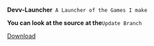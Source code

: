 **Devv-Launcher**``
A Launcher of the Games I make``


**You can look at the source at the**`Update Branch`

  <p><a href="https://github.com/pixthehe/Devv-Launcher/archive/master.zip">Download</a></p>
